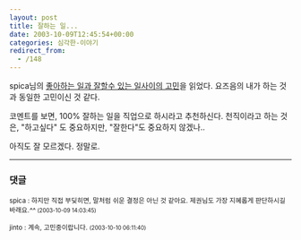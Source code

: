 ```yaml
---
layout: post
title: 잘하는 일...
date: 2003-10-09T12:45:54+00:00
categories: 심각한-이야기
redirect_from:
  - /148
---
```


spica님의 <a href="http://www.cuve.co.kr/blog/archives/000152.html">좋아하는 일과 잘할수 있는 일사이의 고민</a>을 읽었다. 요즈음의 내가 하는 것과 동일한 고민이신 것 같다.

코멘트를 보면, 100% 잘하는 일을 직업으로 하시라고 추천하신다. 천직이라고 하는 것은, "하고싶다" 도 중요하지만, "잘한다"도 중요하지 않겠나..

아직도 잘 모르겠다. 정말로.

* * *

### 댓글



<!--- cmt:312 --->
<!--- mail: --->
<!--- parent:0 --->

<small class=comment>spica : 하지만 직접 부딪히면, 말처럼 쉬운 결정은 아닌 것 같아요. 제권님도 가장 지혜롭게 판단하시길 바래요.*^^* <small>(2003-10-09 14:03:45)</small></small>


<!--- cmt:313 --->
<!--- mail: --->
<!--- parent:0 --->

<small class=comment>jinto : 계속, 고민중이랍니다. <small>(2003-10-10 06:11:40)</small></small>

